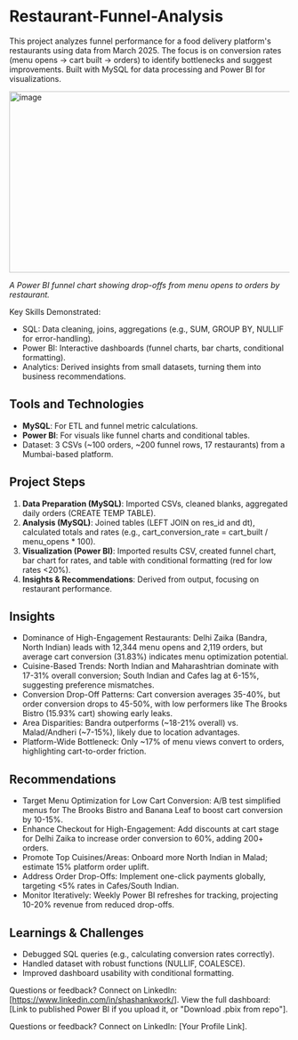# Restaurant-Funnel-Analysis
This project analyzes funnel performance for a food delivery platform's restaurants using data from March 2025. The focus is on conversion rates (menu opens → cart built → orders) to identify bottlenecks and suggest improvements. Built with MySQL for data processing and Power BI for visualizations.

<img width="620" height="326" alt="image" src="https://github.com/user-attachments/assets/02ba0093-110d-4346-868f-f0355a31bd4d" />
  
*A Power BI funnel chart showing drop-offs from menu opens to orders by restaurant.*

Key Skills Demonstrated:
- SQL: Data cleaning, joins, aggregations (e.g., SUM, GROUP BY, NULLIF for error-handling).
- Power BI: Interactive dashboards (funnel charts, bar charts, conditional formatting).
- Analytics: Derived insights from small datasets, turning them into business recommendations.

## Tools and Technologies
- **MySQL**: For ETL and funnel metric calculations.
- **Power BI**: For visuals like funnel charts and conditional tables.
- Dataset: 3 CSVs (~100 orders, ~200 funnel rows, 17 restaurants) from a Mumbai-based platform.

## Project Steps
1. **Data Preparation (MySQL)**: Imported CSVs, cleaned blanks, aggregated daily orders (CREATE TEMP TABLE).
2. **Analysis (MySQL)**: Joined tables (LEFT JOIN on res_id and dt), calculated totals and rates (e.g., cart_conversion_rate = cart_built / menu_opens * 100).
3. **Visualization (Power BI)**: Imported results CSV, created funnel chart, bar chart for rates, and table with conditional formatting (red for low rates <20%).
4. **Insights & Recommendations**: Derived from output, focusing on restaurant performance.


## Insights
- Dominance of High-Engagement Restaurants: Delhi Zaika (Bandra, North Indian) leads with 12,344 menu opens and 2,119 orders, but average cart conversion (31.83%) indicates menu optimization potential.
- Cuisine-Based Trends: North Indian and Maharashtrian dominate with 17-31% overall conversion; South Indian and Cafes lag at 6-15%, suggesting preference mismatches.
- Conversion Drop-Off Patterns: Cart conversion averages 35-40%, but order conversion drops to 45-50%, with low performers like The Brooks Bistro (15.93% cart) showing early leaks.
- Area Disparities: Bandra outperforms (~18-21% overall) vs. Malad/Andheri (~7-15%), likely due to location advantages.
- Platform-Wide Bottleneck: Only ~17% of menu views convert to orders, highlighting cart-to-order friction.

## Recommendations
- Target Menu Optimization for Low Cart Conversion: A/B test simplified menus for The Brooks Bistro and Banana Leaf to boost cart conversion by 10-15%.
- Enhance Checkout for High-Engagement: Add discounts at cart stage for Delhi Zaika to increase order conversion to 60%, adding 200+ orders.
- Promote Top Cuisines/Areas: Onboard more North Indian in Malad; estimate 15% platform order uplift.
- Address Order Drop-Offs: Implement one-click payments globally, targeting <5% rates in Cafes/South Indian.
- Monitor Iteratively: Weekly Power BI refreshes for tracking, projecting 10-20% revenue from reduced drop-offs.

## Learnings & Challenges
- Debugged SQL queries (e.g., calculating conversion rates correctly).
- Handled dataset with robust functions (NULLIF, COALESCE).
- Improved dashboard usability with conditional formatting.
  
Questions or feedback? Connect on LinkedIn: [https://www.linkedin.com/in/shashankwork/].
View the full dashboard: [Link to published Power BI if you upload it, or "Download .pbix from repo"].

Questions or feedback? Connect on LinkedIn: [Your Profile Link].
